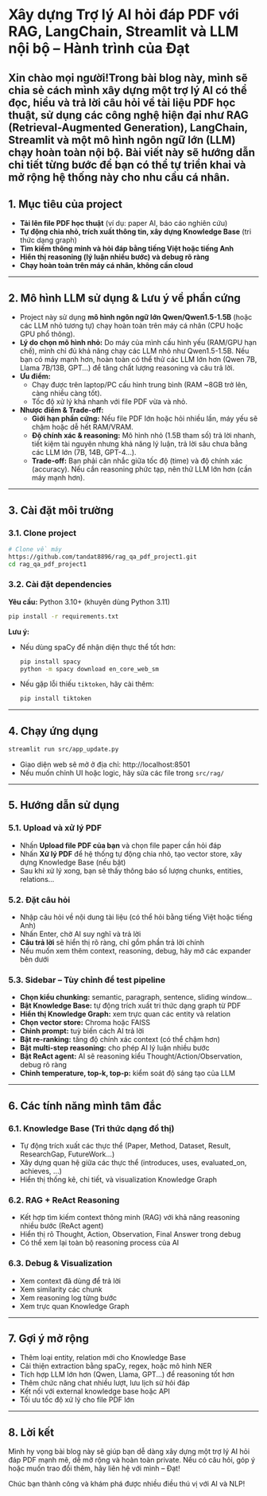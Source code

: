 # Xây dựng Trợ lý AI hỏi đáp PDF với RAG, LangChain, Streamlit và LLM nội bộ – Hành trình của Đạt

Xin chào mọi người!Trong bài blog này, mình sẽ chia sẻ cách mình xây dựng một trợ lý AI có thể đọc, hiểu và trả lời câu hỏi về tài liệu PDF học thuật, sử dụng các công nghệ hiện đại như RAG (Retrieval-Augmented Generation), LangChain, Streamlit và một mô hình ngôn ngữ lớn (LLM) chạy hoàn toàn nội bộ. Bài viết này sẽ hướng dẫn chi tiết từng bước để bạn có thể tự triển khai và mở rộng hệ thống này cho nhu cầu cá nhân.
---

## 1. Mục tiêu của project
- **Tải lên file PDF học thuật** (ví dụ: paper AI, báo cáo nghiên cứu)
- **Tự động chia nhỏ, trích xuất thông tin, xây dựng Knowledge Base** (tri thức dạng graph)
- **Tìm kiếm thông minh và hỏi đáp bằng tiếng Việt hoặc tiếng Anh**
- **Hiển thị reasoning (lý luận nhiều bước) và debug rõ ràng**
- **Chạy hoàn toàn trên máy cá nhân, không cần cloud**

---

## 2. Mô hình LLM sử dụng & Lưu ý về phần cứng

- Project này sử dụng **mô hình ngôn ngữ lớn Qwen/Qwen1.5-1.5B** (hoặc các LLM nhỏ tương tự) chạy hoàn toàn trên máy cá nhân (CPU hoặc GPU phổ thông).
- **Lý do chọn mô hình nhỏ:** Do máy của mình cấu hình yếu (RAM/GPU hạn chế), mình chỉ đủ khả năng chạy các LLM nhỏ như Qwen1.5-1.5B. Nếu bạn có máy mạnh hơn, hoàn toàn có thể thử các LLM lớn hơn (Qwen 7B, Llama 7B/13B, GPT...) để tăng chất lượng reasoning và câu trả lời.
- **Ưu điểm:**
  - Chạy được trên laptop/PC cấu hình trung bình (RAM ~8GB trở lên, càng nhiều càng tốt).
  - Tốc độ xử lý khá nhanh với file PDF vừa và nhỏ.
- **Nhược điểm & Trade-off:**
  - **Giới hạn phần cứng:** Nếu file PDF lớn hoặc hỏi nhiều lần, máy yếu sẽ chậm hoặc dễ hết RAM/VRAM.
  - **Độ chính xác & reasoning:** Mô hình nhỏ (1.5B tham số) trả lời nhanh, tiết kiệm tài nguyên nhưng khả năng lý luận, trả lời sâu chưa bằng các LLM lớn (7B, 14B, GPT-4...).
  - **Trade-off:** Bạn phải cân nhắc giữa tốc độ (time) và độ chính xác (accuracy). Nếu cần reasoning phức tạp, nên thử LLM lớn hơn (cần máy mạnh hơn).

---

## 3. Cài đặt môi trường
### 3.1. Clone project
```bash
# Clone về máy
https://github.com/tandat8896/rag_qa_pdf_project1.git
cd rag_qa_pdf_project1
```

### 3.2. Cài đặt dependencies
**Yêu cầu:** Python 3.10+ (khuyên dùng Python 3.11)

```bash
pip install -r requirements.txt
```

**Lưu ý:**
- Nếu dùng spaCy để nhận diện thực thể tốt hơn:
  ```bash
  pip install spacy
  python -m spacy download en_core_web_sm
  ```
- Nếu gặp lỗi thiếu `tiktoken`, hãy cài thêm:
  ```bash
  pip install tiktoken
  ```

---

## 4. Chạy ứng dụng

```bash
streamlit run src/app_update.py
```

- Giao diện web sẽ mở ở địa chỉ: http://localhost:8501
- Nếu muốn chỉnh UI hoặc logic, hãy sửa các file trong `src/rag/`

---

## 5. Hướng dẫn sử dụng
### 5.1. Upload và xử lý PDF
- Nhấn **Upload file PDF của bạn** và chọn file paper cần hỏi đáp
- Nhấn **Xử lý PDF** để hệ thống tự động chia nhỏ, tạo vector store, xây dựng Knowledge Base (nếu bật)
- Sau khi xử lý xong, bạn sẽ thấy thông báo số lượng chunks, entities, relations...

### 5.2. Đặt câu hỏi
- Nhập câu hỏi về nội dung tài liệu (có thể hỏi bằng tiếng Việt hoặc tiếng Anh)
- Nhấn Enter, chờ AI suy nghĩ và trả lời
- **Câu trả lời** sẽ hiển thị rõ ràng, chỉ gồm phần trả lời chính
- Nếu muốn xem thêm context, reasoning, debug, hãy mở các expander bên dưới

### 5.3. Sidebar – Tùy chỉnh để test pipeline
- **Chọn kiểu chunking:** semantic, paragraph, sentence, sliding window...
- **Bật Knowledge Base:** tự động trích xuất tri thức dạng graph từ PDF
- **Hiển thị Knowledge Graph:** xem trực quan các entity và relation
- **Chọn vector store:** Chroma hoặc FAISS
- **Chỉnh prompt:** tuỳ biến cách AI trả lời
- **Bật re-ranking:** tăng độ chính xác context (có thể chậm hơn)
- **Bật multi-step reasoning:** cho phép AI lý luận nhiều bước
- **Bật ReAct agent:** AI sẽ reasoning kiểu Thought/Action/Observation, debug rõ ràng
- **Chỉnh temperature, top-k, top-p:** kiểm soát độ sáng tạo của LLM

---

## 6. Các tính năng mình tâm đắc
### 6.1. Knowledge Base (Tri thức dạng đồ thị)
- Tự động trích xuất các thực thể (Paper, Method, Dataset, Result, ResearchGap, FutureWork...)
- Xây dựng quan hệ giữa các thực thể (introduces, uses, evaluated_on, achieves, ...)
- Hiển thị thống kê, chi tiết, và visualization Knowledge Graph

### 6.2. RAG + ReAct Reasoning
- Kết hợp tìm kiếm context thông minh (RAG) với khả năng reasoning nhiều bước (ReAct agent)
- Hiển thị rõ Thought, Action, Observation, Final Answer trong debug
- Có thể xem lại toàn bộ reasoning process của AI

### 6.3. Debug & Visualization
- Xem context đã dùng để trả lời
- Xem similarity các chunk
- Xem reasoning log từng bước
- Xem trực quan Knowledge Graph

---

## 7. Gợi ý mở rộng
- Thêm loại entity, relation mới cho Knowledge Base
- Cải thiện extraction bằng spaCy, regex, hoặc mô hình NER
- Tích hợp LLM lớn hơn (Qwen, Llama, GPT...) để reasoning tốt hơn
- Thêm chức năng chat nhiều lượt, lưu lịch sử hỏi đáp
- Kết nối với external knowledge base hoặc API
- Tối ưu tốc độ xử lý cho file PDF lớn

---

## 8. Lời kết

Mình hy vọng bài blog này sẽ giúp bạn dễ dàng xây dựng một trợ lý AI hỏi đáp PDF mạnh mẽ, dễ mở rộng và hoàn toàn private. Nếu có câu hỏi, góp ý hoặc muốn trao đổi thêm, hãy liên hệ với mình – Đạt!

Chúc bạn thành công và khám phá được nhiều điều thú vị với AI và NLP! 